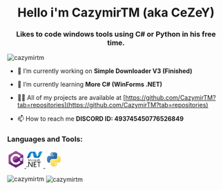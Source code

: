 <h1 align="center">Hello i'm CazymirTM (aka CeZeY)</h1>
<h3 align="center">Likes to code windows tools using C# or Python in his free time.</h3>

<p align="left"> <img src="https://komarev.com/ghpvc/?username=cazymirtm&label=Profile%20views&color=0e75b6&style=flat" alt="cazymirtm" /> </p>

- 🔭 I’m currently working on **Simple Downloader V3 (Finished)**

- 🌱 I’m currently learning **More C# (WinForms .NET)**

- 👨‍💻 All of my projects are available at [https://github.com/CazymirTM?tab=repositories](https://github.com/CazymirTM?tab=repositories)

- 📫 How to reach me **DISCORD ID: 493745450776526849**


<p align="left">
</p>

<h3 align="left">Languages and Tools:</h3>
<p align="left"> <a href="https://www.w3schools.com/cs/" target="_blank" rel="noreferrer"> <img src="https://raw.githubusercontent.com/devicons/devicon/master/icons/csharp/csharp-original.svg" alt="csharp" width="40" height="40"/> </a> <a href="https://dotnet.microsoft.com/" target="_blank" rel="noreferrer"> <img src="https://raw.githubusercontent.com/devicons/devicon/master/icons/dot-net/dot-net-original-wordmark.svg" alt="dotnet" width="40" height="40"/> </a> <a href="https://www.python.org" target="_blank" rel="noreferrer"> <img src="https://raw.githubusercontent.com/devicons/devicon/master/icons/python/python-original.svg" alt="python" width="40" height="40"/> </a> </p>

<p><img align="left" src="https://github-readme-stats.vercel.app/api/top-langs?username=cazymirtm&show_icons=true&locale=en&layout=compact" alt="cazymirtm" /></p>

<p>&nbsp;<img align="center" src="https://github-readme-stats.vercel.app/api?username=cazymirtm&show_icons=true&locale=en" alt="cazymirtm" /></p>
